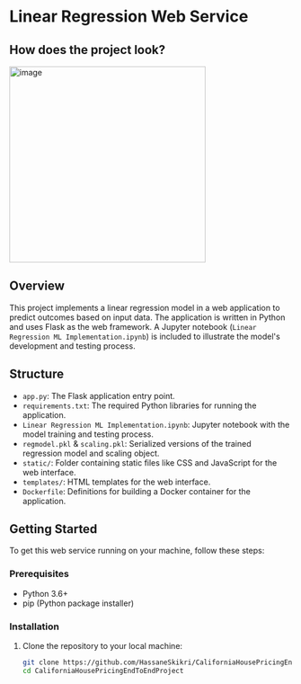 # Linear Regression Web Service
## How does the project look?

<img width="349" alt="image" src="https://github.com/HassaneSkikri/CaliforniaHousePricingEndToEndProject/assets/141918886/91f538a5-c3ea-444d-a07c-65dffdf52f5a">

## Overview
This project implements a linear regression model in a web application to predict outcomes based on input data. The application is written in Python and uses Flask as the web framework. A Jupyter notebook (`Linear Regression ML Implementation.ipynb`) is included to illustrate the model's development and testing process.


## Structure
- `app.py`: The Flask application entry point.
- `requirements.txt`: The required Python libraries for running the application.
- `Linear Regression ML Implementation.ipynb`: Jupyter notebook with the model training and testing process.
- `regmodel.pkl` & `scaling.pkl`: Serialized versions of the trained regression model and scaling object.
- `static/`: Folder containing static files like CSS and JavaScript for the web interface.
- `templates/`: HTML templates for the web interface.
- `Dockerfile`: Definitions for building a Docker container for the application.

## Getting Started
To get this web service running on your machine, follow these steps:

### Prerequisites
- Python 3.6+
- pip (Python package installer)

### Installation
1. Clone the repository to your local machine:
   ```bash
   git clone https://github.com/HassaneSkikri/CaliforniaHousePricingEndToEndProject.git
   cd CaliforniaHousePricingEndToEndProject



